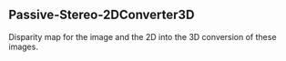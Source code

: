 ## Passive-Stereo-2DConverter3D

Disparity map for the image and the 2D into the 3D conversion of these images. 
